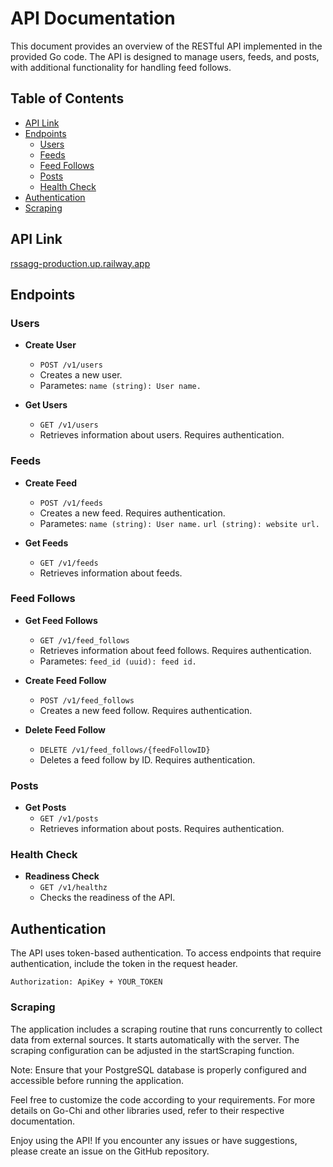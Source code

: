 # API Documentation

This document provides an overview of the RESTful API implemented in the provided Go code. The API is designed to manage users, feeds, and posts, with additional functionality for handling feed follows.

## Table of Contents

- [API Link](#api-link)
- [Endpoints](#endpoints)
    - [Users](#users)
    - [Feeds](#feeds)
    - [Feed Follows](#feed-follows)
    - [Posts](#posts)
    - [Health Check](#health-check)
- [Authentication](#authentication)
- [Scraping](#scraping)

## API Link

[rssagg-production.up.railway.app](https://rssagg-production.up.railway.app)

## Endpoints

### Users

- **Create User**
  - `POST /v1/users`
  - Creates a new user.
  - Parametes:
    `name (string): User name.`

- **Get Users**
  - `GET /v1/users`
  - Retrieves information about users. Requires authentication.

### Feeds

- **Create Feed**
  - `POST /v1/feeds`
  - Creates a new feed. Requires authentication.
  - Parametes:
    `name (string): User name.`
    `url (string): website url.`

- **Get Feeds**
  - `GET /v1/feeds`
  - Retrieves information about feeds.

### Feed Follows

- **Get Feed Follows**
  - `GET /v1/feed_follows`
  - Retrieves information about feed follows. Requires authentication.
  - Parametes:
    `feed_id (uuid): feed id.`

- **Create Feed Follow**
  - `POST /v1/feed_follows`
  - Creates a new feed follow. Requires authentication.

- **Delete Feed Follow**
  - `DELETE /v1/feed_follows/{feedFollowID}`
  - Deletes a feed follow by ID. Requires authentication.

### Posts

- **Get Posts**
  - `GET /v1/posts`
  - Retrieves information about posts. Requires authentication.

### Health Check

- **Readiness Check**
  - `GET /v1/healthz`
  - Checks the readiness of the API.

## Authentication

The API uses token-based authentication. To access endpoints that require authentication, include the token in the request header.

```plaintext
Authorization: ApiKey + YOUR_TOKEN
```

### Scraping

The application includes a scraping routine that runs concurrently to collect data from external sources. It starts automatically with the server. The scraping configuration can be adjusted in the startScraping function.

Note: Ensure that your PostgreSQL database is properly configured and accessible before running the application.

Feel free to customize the code according to your requirements. For more details on Go-Chi and other libraries used, refer to their respective documentation.

Enjoy using the API! If you encounter any issues or have suggestions, please create an issue on the GitHub repository.
